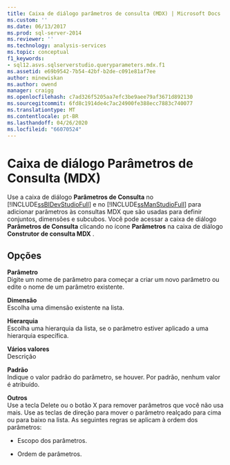 ```yaml
---
title: Caixa de diálogo parâmetros de consulta (MDX) | Microsoft Docs
ms.custom: ''
ms.date: 06/13/2017
ms.prod: sql-server-2014
ms.reviewer: ''
ms.technology: analysis-services
ms.topic: conceptual
f1_keywords:
- sql12.asvs.sqlserverstudio.queryparameters.mdx.f1
ms.assetid: e69b9542-7b54-42bf-b2de-c091e81af7ee
author: minewiskan
ms.author: owend
manager: craigg
ms.openlocfilehash: c7ad326f5205aa7efc3be9aee79af3671d892130
ms.sourcegitcommit: 6fd8c1914de4c7ac24900fe388ecc7883c740077
ms.translationtype: MT
ms.contentlocale: pt-BR
ms.lasthandoff: 04/26/2020
ms.locfileid: "66070524"
---
```

# <a name="query-parameters-dialog-box-mdx"></a>Caixa de diálogo Parâmetros de Consulta (MDX)
  Use a caixa de diálogo **Parâmetros de Consulta** no [!INCLUDE[ssBIDevStudioFull](../includes/ssbidevstudiofull-md.md)] e no [!INCLUDE[ssManStudioFull](../includes/ssmanstudiofull-md.md)] para adicionar parâmetros às consultas MDX que são usadas para definir conjuntos, dimensões e subcubos. Você pode acessar a caixa de diálogo **Parâmetros de Consulta** clicando no ícone **Parâmetros** na caixa de diálogo **Construtor de consulta MDX** .  
  
## <a name="options"></a>Opções  
 **Parâmetro**  
 Digite um nome de parâmetro para começar a criar um novo parâmetro ou edite o nome de um parâmetro existente.  
  
 **Dimensão**  
 Escolha uma dimensão existente na lista.  
  
 **Hierarquia**  
 Escolha uma hierarquia da lista, se o parâmetro estiver aplicado a uma hierarquia específica.  
  
 **Vários valores**  
 Descrição  
  
 **Padrão**  
 Indique o valor padrão do parâmetro, se houver. Por padrão, nenhum valor é atribuído.  
  
 **Outros**  
 Use a tecla Delete ou o botão X para remover parâmetros que você não usa mais. Use as teclas de direção para mover o parâmetro realçado para cima ou para baixo na lista. As seguintes regras se aplicam à ordem dos parâmetros:  
  
-   Escopo dos parâmetros.  
  
-   Ordem de parâmetros.  
  
  
